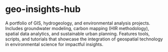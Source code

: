 # geo-insights-hub
A portfolio of GIS, hydrogeology, and environmental analysis projects. Includes groundwater modeling, carbon mapping (HIR methodology), spatial data analytics, and sustainable urban planning. Features tools, scripts, and tutorials that showcase the integration of geospatial technology in environmental science for impactful insights.
